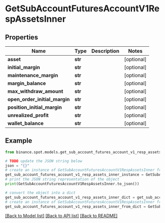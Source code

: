 # GetSubAccountFuturesAccountV1RespAssetsInner


## Properties

Name | Type | Description | Notes
------------ | ------------- | ------------- | -------------
**asset** | **str** |  | [optional] 
**initial_margin** | **str** |  | [optional] 
**maintenance_margin** | **str** |  | [optional] 
**margin_balance** | **str** |  | [optional] 
**max_withdraw_amount** | **str** |  | [optional] 
**open_order_initial_margin** | **str** |  | [optional] 
**position_initial_margin** | **str** |  | [optional] 
**unrealized_profit** | **str** |  | [optional] 
**wallet_balance** | **str** |  | [optional] 

## Example

```python
from binance.spot.models.get_sub_account_futures_account_v1_resp_assets_inner import GetSubAccountFuturesAccountV1RespAssetsInner

# TODO update the JSON string below
json = "{}"
# create an instance of GetSubAccountFuturesAccountV1RespAssetsInner from a JSON string
get_sub_account_futures_account_v1_resp_assets_inner_instance = GetSubAccountFuturesAccountV1RespAssetsInner.from_json(json)
# print the JSON string representation of the object
print(GetSubAccountFuturesAccountV1RespAssetsInner.to_json())

# convert the object into a dict
get_sub_account_futures_account_v1_resp_assets_inner_dict = get_sub_account_futures_account_v1_resp_assets_inner_instance.to_dict()
# create an instance of GetSubAccountFuturesAccountV1RespAssetsInner from a dict
get_sub_account_futures_account_v1_resp_assets_inner_from_dict = GetSubAccountFuturesAccountV1RespAssetsInner.from_dict(get_sub_account_futures_account_v1_resp_assets_inner_dict)
```
[[Back to Model list]](../README.md#documentation-for-models) [[Back to API list]](../README.md#documentation-for-api-endpoints) [[Back to README]](../README.md)


